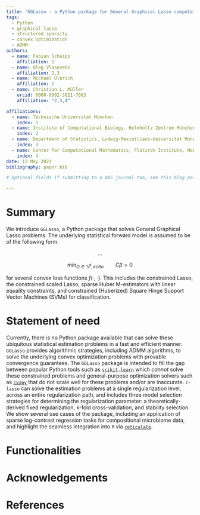 ```yaml
---
title: 'GGLasso - a Python package for General Graphical Lasso computation'
tags:
  - Python
  - graphical lasso
  - structured sparsity
  - convex optimization
  - ADMM
authors:
  - name: Fabian Schaipp
    affiliation: 1
  - name: Oleg Vlasovets
    affiliation: 2,3
  - name: Michael Ulbrich
    affiliation: 1
  - name: Christian L. Müller
    orcid: 0000-0002-3821-7083
    affiliation: "2,3,4"

affiliations:
  - name: Technische Universität München
    index: 1
  - name: Institute of Computational Biology, Helmholtz Zentrum München
    index: 2
  - name: Department of Statistics, Ludwig-Maximilians-Universität München
    index: 3
  - name: Center for Computational Mathematics, Flatiron Institute, New York
    index: 4
date: 13 May 2021
bibliography: paper.bib

# Optional fields if submitting to a AAS journal too, see this blog post:

---
```


# Summary

We introduce `GGLasso`, a Python package that solves General Graphical Lasso problems.
The underlying statistical forward model is assumed to be of the following form:

$$
...
$$



$$
    \min_{\Omega \in \mathbb{S}^d, ect to} \qquad  C\beta = 0
$$

for several convex loss functions $f(\cdot,\cdot)$. This includes the constrained Lasso, the constrained scaled Lasso, sparse Huber M-estimators with linear equality constraints, and constrained (Huberized) Square Hinge Support Vector Machines (SVMs) for classification.

# Statement of need 

Currently, there is no Python package available that can solve these ubiquitous statistical estimation problems in a fast and efficient manner. 
`GGLasso` provides algorithmic strategies, including ADMM algorithms, to solve the underlying convex optimization problems with provable convergence guarantees. The `GGLasso` package is intended to fill the gap between popular Python tools such as [`scikit-learn`](https://scikit-learn.org/stable/) which <em>cannot</em> solve these constrained problems and general-purpose optimization solvers such as [`cvxpy`](https://www.cvxpy.org) that do not scale well for these problems and/or are inaccurate. `c-lasso` can solve the estimation problems at a single regularization level, across an entire regularization path, and includes three model selection strategies for determining the regularization parameter: a theoretically-derived fixed regularization, k-fold cross-validation, and stability selection. We show several use cases of the package, including an application of sparse log-contrast regression tasks for compositional microbiome data, and highlight the seamless integration into `R` via [`reticulate`](https://rstudio.github.io/reticulate/).

# Functionalities


# Acknowledgements
 

# References


